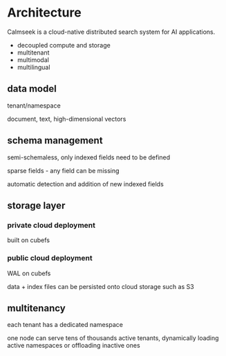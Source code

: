 # Architecture

Calmseek is a cloud-native distributed search system for AI applications. 

* decoupled compute and storage
* multitenant
* multimodal
* multilingual

## data model

tenant/namespace

document, text, high-dimensional vectors

## schema management

semi-schemaless, only indexed fields need to be defined

sparse fields - any field can be missing

automatic detection and addition of new indexed fields

## storage layer

### private cloud deployment

built on cubefs

### public cloud deployment

WAL on cubefs

data + index files can be persisted onto cloud storage such as S3

## multitenancy

each tenant has a dedicated namespace

one node can serve tens of thousands active tenants, dynamically loading active namespaces or offloading inactive ones



